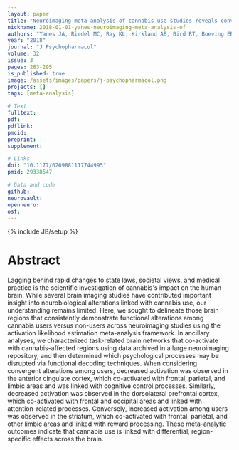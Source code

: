 ```yaml
---
layout: paper
title: "Neuroimaging meta-analysis of cannabis use studies reveals convergent functional alterations in brain regions supporting cognitive control and reward processing"
nickname: 2018-01-01-yanes-neuroimaging-meta-analysis-of
authors: "Yanes JA, Riedel MC, Ray KL, Kirkland AE, Bird RT, Boeving ER, Reid MA, Gonzalez R, Robinson JL, Laird AR, Sutherland MT"
year: "2018"
journal: "J Psychopharmacol"
volume: 32
issue: 3
pages: 283-295
is_published: true
image: /assets/images/papers/j-psychopharmacol.png
projects: []
tags: [meta-analysis]

# Text
fulltext:
pdf:
pdflink:
pmcid:
preprint:
supplement:

# Links
doi: "10.1177/0269881117744995"
pmid: 29338547

# Data and code
github:
neurovault:
openneuro:
osf:
---
```

{% include JB/setup %}

# Abstract

Lagging behind rapid changes to state laws, societal views, and medical practice is the scientific investigation of cannabis's impact on the human brain. While several brain imaging studies have contributed important insight into neurobiological alterations linked with cannabis use, our understanding remains limited. Here, we sought to delineate those brain regions that consistently demonstrate functional alterations among cannabis users versus non-users across neuroimaging studies using the activation likelihood estimation meta-analysis framework. In ancillary analyses, we characterized task-related brain networks that co-activate with cannabis-affected regions using data archived in a large neuroimaging repository, and then determined which psychological processes may be disrupted via functional decoding techniques. When considering convergent alterations among users, decreased activation was observed in the anterior cingulate cortex, which co-activated with frontal, parietal, and limbic areas and was linked with cognitive control processes. Similarly, decreased activation was observed in the dorsolateral prefrontal cortex, which co-activated with frontal and occipital areas and linked with attention-related processes. Conversely, increased activation among users was observed in the striatum, which co-activated with frontal, parietal, and other limbic areas and linked with reward processing. These meta-analytic outcomes indicate that cannabis use is linked with differential, region-specific effects across the brain.
